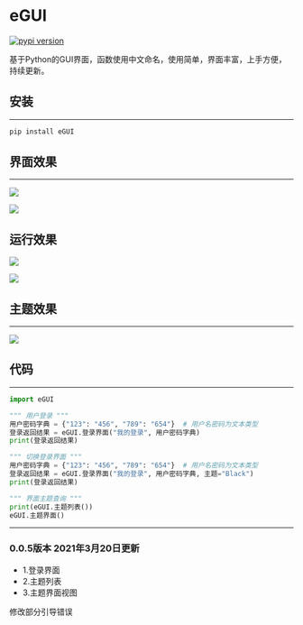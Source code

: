 # eGUI
[![pypi version](https://aliplayervideo.oss-cn-beijing.aliyuncs.com/GitHub%E5%9B%BE%E7%89%87/%E5%93%94%E5%93%A9%E5%93%94%E5%93%A9logo.png)](https://space.bilibili.com/365335499)

基于Python的GUI界面，函数使用中文命名，使用简单，界面丰富，上手方便，持续更新。

## 安装
***
```python
pip install eGUI
```
## 界面效果
***
![](https://aliplayervideo.oss-cn-beijing.aliyuncs.com/GitHub%E5%9B%BE%E7%89%87/1.png)

![](https://aliplayervideo.oss-cn-beijing.aliyuncs.com/GitHub%E5%9B%BE%E7%89%87/2.png)
## 运行效果

![](https://aliplayervideo.oss-cn-beijing.aliyuncs.com/GitHub%E5%9B%BE%E7%89%87/4.png)

![](https://aliplayervideo.oss-cn-beijing.aliyuncs.com/GitHub%E5%9B%BE%E7%89%87/5.png)

## 主题效果
***
![](https://aliplayervideo.oss-cn-beijing.aliyuncs.com/GitHub%E5%9B%BE%E7%89%87/3.png)


## 代码
***

```python
import eGUI

""" 用户登录 """
用户密码字典 = {"123": "456", "789": "654"}  # 用户名密码为文本类型
登录返回结果 = eGUI.登录界面("我的登录", 用户密码字典)
print(登录返回结果)

""" 切换登录界面 """
用户密码字典 = {"123": "456", "789": "654"}  # 用户名密码为文本类型
登录返回结果 = eGUI.登录界面("我的登录", 用户密码字典, 主题="Black")
print(登录返回结果)

""" 界面主题查询 """
print(eGUI.主题列表())
eGUI.主题界面()

```
***
### 0.0.5版本 2021年3月20日更新

- 1.登录界面
- 2.主题列表
- 3.主题界面视图

修改部分引导错误